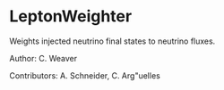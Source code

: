 # LeptonWeighter
Weights injected neutrino final states to neutrino fluxes.

Author: C. Weaver

Contributors: A. Schneider, C. Arg\"uelles
